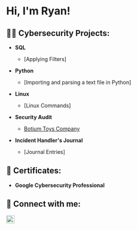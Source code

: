 <h1>Hi, I'm Ryan! </h1>

<h2>👨‍💻 Cybersecurity Projects:</h2>

- <b>SQL </b>
  - [Applying Filters]

- <b>Python </b>
  - [Importing and parsing a text file in Python]

- <b>Linux </b>
  - [Linux Commands]
 
- <b>Security Audit </b>
  - [Botium Toys Company](https://github.com/RyanSNCyberSec/BotiumToysCompany)

- <b>Incident Handler's Journal </b>
  - [Journal Entries]

<h2> 📜 Certificates:</h2>

- <b>Google Cybersecurity Professional </b>

<h2> 🤳 Connect with me:</h2>

[<img align="left" alt="JoshMadakor | LinkedIn" width="22px" src="https://cdn.jsdelivr.net/npm/simple-icons@v3/icons/linkedin.svg" />][linkedin]

[linkedin]: (https://www.linkedin.com/in/ryan-sterling-noel-6a076a80/)
